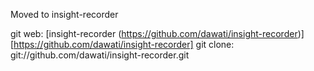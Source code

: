 Moved to insight-recorder

git web: [insight-recorder (https://github.com/dawati/insight-recorder)][https://github.com/dawati/insight-recorder]
git clone: git://github.com/dawati/insight-recorder.git
